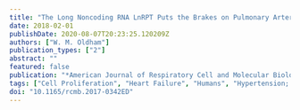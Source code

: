 ```yaml
---
title: "The Long Noncoding RNA LnRPT Puts the Brakes on Pulmonary Artery Smooth Muscle Cell Proliferation"
date: 2018-02-01
publishDate: 2020-08-07T20:23:25.120209Z
authors: ["W. M. Oldham"]
publication_types: ["2"]
abstract: ""
featured: false
publication: "*American Journal of Respiratory Cell and Molecular Biology*"
tags: ["Cell Proliferation", "Heart Failure", "Humans", "Hypertension; Pulmonary", "Lung", "Muscle; Smooth; Vascular", "Myocytes; Smooth Muscle", "Pulmonary Artery", "Receptors; Platelet-Derived Growth Factor", "RNA; Long Noncoding", "Vascular Resistance"]
doi: "10.1165/rcmb.2017-0342ED"
---
```


